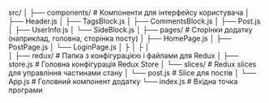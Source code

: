 src/
│
├── components/       # Компоненти для інтерфейсу користувача
│   ├── Header.js
│   ├── TagsBlock.js
│   ├── CommentsBlock.js
│   ├── Post.js
│   ├── UserInfo.js
│   └── SideBlock.js
│
├── pages/            # Сторінки додатку (наприклад, головна, сторінка посту)
│   ├── HomePage.js
│   ├── PostPage.js
│   └── LoginPage.js
│
├
│
├
│   
│
├── redux/            # Папка з конфігурацією і файлами для Redux
│   ├── store.js      # Головна конфігурація Redux Store
│   └── slices/       # Redux slices для управління частинами стану
│       └── post.js   # Slice для постів
│
└── App.js            # Головний компонент додатку
└── index.js          # Вхідна точка програми
